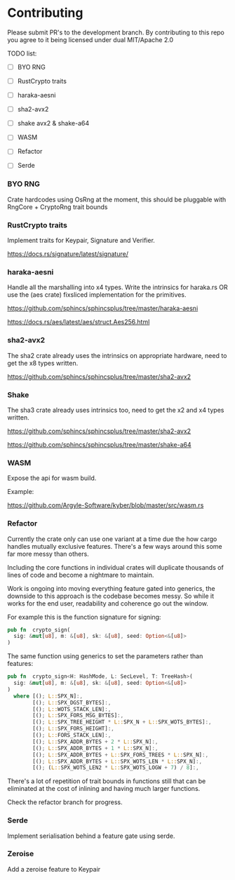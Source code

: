 # Contributing 

Please submit PR's to the development branch. By contributing to this repo
you agree to it being licensed under dual MIT/Apache 2.0

TODO list:

- [ ] BYO RNG
- [ ] RustCrypto traits
- [ ] haraka-aesni
- [ ] sha2-avx2 
- [ ] shake avx2 & shake-a64
- [ ] WASM
- [ ] Refactor
- [ ] Serde


### BYO RNG

Crate hardcodes using OsRng at the moment, this should be pluggable with RngCore + CryptoRng trait bounds

### RustCrypto traits

Implement traits for Keypair, Signature and Verifier. 

https://docs.rs/signature/latest/signature/


### haraka-aesni

Handle all the marshalling into x4 types. Write the intrinsics for haraka.rs OR 
use the (aes crate) fixsliced implementation for the primitives.

https://github.com/sphincs/sphincsplus/tree/master/haraka-aesni

https://docs.rs/aes/latest/aes/struct.Aes256.html




### sha2-avx2

The sha2 crate already uses the intrinsics on appropriate hardware, need to get the x8 types written. 

https://github.com/sphincs/sphincsplus/tree/master/sha2-avx2


### Shake 

The sha3 crate already uses intrinsics too, need to get the x2 and x4 types written. 

https://github.com/sphincs/sphincsplus/tree/master/sha2-avx2

https://github.com/sphincs/sphincsplus/tree/master/shake-a64

### WASM

Expose the api for wasm build. 

Example: 

https://github.com/Argyle-Software/kyber/blob/master/src/wasm.rs

### Refactor

Currently the crate only can use one variant at a time due the how cargo handles 
mutually exclusive features. There's a few ways around this some far more messy 
than others. 

Including the core functions in individual crates will duplicate thousands of 
lines of code and become a nightmare to maintain. 

Work is ongoing into moving everything feature gated into generics, the downside 
to this approach is the codebase becomes messy. So while it works for the end 
user, readability and coherence go out the window. 

For example this is the function signature for signing: 

```rust
pub fn  crypto_sign(
  sig: &mut[u8], m: &[u8], sk: &[u8], seed: Option<&[u8]>
)
```

The same function using generics to set the parameters rather than features: 

```rust
pub fn  crypto_sign<H: HashMode, L: SecLevel, T: TreeHash>(
  sig: &mut[u8], m: &[u8], sk: &[u8], seed: Option<&[u8]>
)
  where [(); L::SPX_N]:,
        [(); L::SPX_DGST_BYTES]:,
        [(); L::WOTS_STACK_LEN]:,
        [(); L::SPX_FORS_MSG_BYTES]:,
        [(); L::SPX_TREE_HEIGHT * L::SPX_N + L::SPX_WOTS_BYTES]:,
        [(); L::SPX_FORS_HEIGHT]:,
        [(); L::FORS_STACK_LEN]:,
        [(); L::SPX_ADDR_BYTES + 2 * L::SPX_N]:,
        [(); L::SPX_ADDR_BYTES + 1 * L::SPX_N]:,
        [(); L::SPX_ADDR_BYTES + L::SPX_FORS_TREES * L::SPX_N]:,
        [(); L::SPX_ADDR_BYTES + L::SPX_WOTS_LEN * L::SPX_N]:,
        [(); (L::SPX_WOTS_LEN2 * L::SPX_WOTS_LOGW + 7) / 8]:,
```

There's a lot of repetition of trait bounds in functions still that can be 
eliminated at the cost of inlining and having much larger functions. 


Check the refactor branch for progress. 


### Serde

Implement serialisation behind a feature gate using serde. 


### Zeroise

Add a zeroise feature to Keypair 
